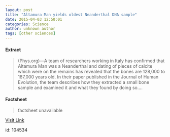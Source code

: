 ```yaml
---
layout: post
title: "Altamura Man yields oldest Neanderthal DNA sample"
date: 2015-04-03 12:50:01
categories: Science
author: unknown author
tags: [other sciences]
---
```



#### Extract
>(Phys.org)—A team of researchers working in Italy has confirmed that Altamura Man was a Neanderthal and dating of pieces of calcite which were on the remains has revealed that the bones are 128,000 to 187,000 years old. In their paper published in the Journal of Human Evolution, the team describes how they extracted a small bone sample and examined it and what they found by doing so....

#### Factsheet
>factsheet unavailable

[Visit Link](http://phys.org/news347266610.html)

id:  104534
